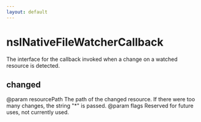 ```yaml
---
layout: default
---
```


# nsINativeFileWatcherCallback #

The interface for the callback invoked when a change on a watched
resource is detected.


## changed ##

@param resourcePath
       The path of the changed resource. If there were too many changes,
       the string "*" is passed.
@param flags Reserved for future uses, not currently used.

